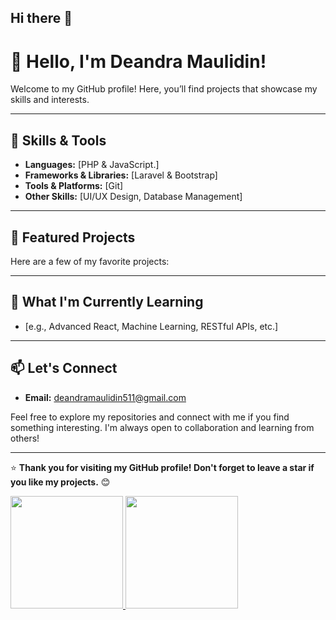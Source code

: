 ## Hi there 👋

<!--
**Deandra946/Deandra946** is a ✨ _special_ ✨ repository because its `README.md` (this file) appears on your GitHub profile.

Here are some ideas to get you started:

- 🔭 I’m currently working on ...
- 🌱 I’m currently learning ...
- 👯 I’m looking to collaborate on ...
- 🤔 I’m looking for help with ...
- 💬 Ask me about ...
- 📫 How to reach me: ...
- 😄 Pronouns: ...
- ⚡ Fun fact: ...
-->
# 👋 Hello, I'm Deandra Maulidin!

Welcome to my GitHub profile! Here, you’ll find projects that showcase my skills and interests.

---

## 🔧 Skills & Tools
- **Languages:** [PHP & JavaScript.]
- **Frameworks & Libraries:** [Laravel & Bootstrap]
- **Tools & Platforms:** [Git]
- **Other Skills:** [UI/UX Design, Database Management]

---

## 🌟 Featured Projects
Here are a few of my favorite projects:


---

## 🌱 What I'm Currently Learning
- [e.g., Advanced React, Machine Learning, RESTful APIs, etc.]

---

## 📫 Let's Connect
- **Email:** [deandramaulidin511@gmail.com](deandramaulidin511@gmail.com)

Feel free to explore my repositories and connect with me if you find something interesting. I'm always open to collaboration and learning from others!

---

⭐ **Thank you for visiting my GitHub profile! Don't forget to leave a star if you like my projects.** 😊
<p align="left">
<a href="https://github.com/Deandra946">
  <img height="180em" src="https://github-readme-stats-eight-theta.vercel.app/api?username=Deandra946&show_icons=true&theme=algolia&include_all_commits=true&count_private=true"/>
  <img height="180em" src="https://github-readme-stats-eight-theta.vercel.app/api/top-langs/?username=Deandra946&layout=compact&theme=algolia"/>
</a>
</p>
